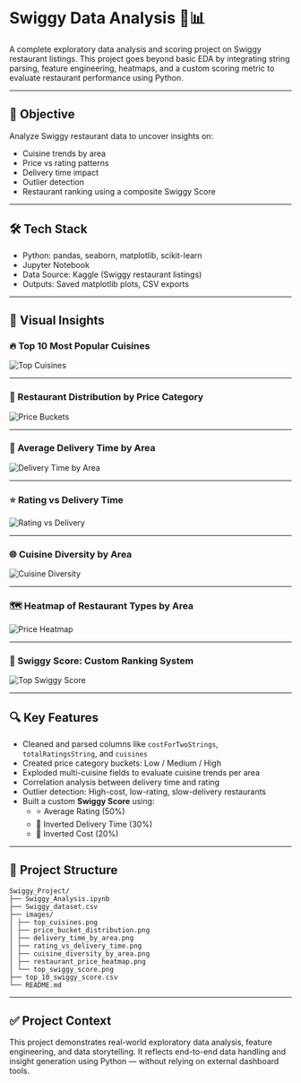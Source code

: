 # Swiggy Data Analysis 🛵📊

A complete exploratory data analysis and scoring project on Swiggy restaurant listings. This project goes beyond basic EDA by integrating string parsing, feature engineering, heatmaps, and a custom scoring metric to evaluate restaurant performance using Python.

---

## 🧠 Objective

Analyze Swiggy restaurant data to uncover insights on:

- Cuisine trends by area
- Price vs rating patterns
- Delivery time impact
- Outlier detection
- Restaurant ranking using a composite Swiggy Score

---

## 🛠️ Tech Stack

- Python: pandas, seaborn, matplotlib, scikit-learn
- Jupyter Notebook
- Data Source: Kaggle (Swiggy restaurant listings)
- Outputs: Saved matplotlib plots, CSV exports

---

## 📸 Visual Insights

### 🔥 Top 10 Most Popular Cuisines
![Top Cuisines](images/top_cuisines.png)

---

### 🧾 Restaurant Distribution by Price Category
![Price Buckets](images/price_bucket_distribution.png)

---

### 🚚 Average Delivery Time by Area
![Delivery Time by Area](images/delivery_time_by_area.png)

---

### ⭐ Rating vs Delivery Time
![Rating vs Delivery](images/rating_vs_delivery_time.png)

---

### 🌐 Cuisine Diversity by Area
![Cuisine Diversity](images/cuisine_diversity_by_area.png)

---

### 🗺️ Heatmap of Restaurant Types by Area
![Price Heatmap](images/restaurant_price_heatmap.png)

---

### 💯 Swiggy Score: Custom Ranking System
![Top Swiggy Score](images/top_swiggy_score.png)

---

## 🔍 Key Features

- Cleaned and parsed columns like `costForTwoStrings`, `totalRatingsString`, and `cuisines`
- Created price category buckets: Low / Medium / High
- Exploded multi-cuisine fields to evaluate cuisine trends per area
- Correlation analysis between delivery time and rating
- Outlier detection: High-cost, low-rating, slow-delivery restaurants
- Built a custom **Swiggy Score** using:
  - ⭐ Average Rating (50%)
  - 🚚 Inverted Delivery Time (30%)
  - 💸 Inverted Cost (20%)

---

## 📂 Project Structure
```
Swiggy_Project/
├── Swiggy_Analysis.ipynb
├── Swiggy_dataset.csv
├── images/
│ ├── top_cuisines.png
│ ├── price_bucket_distribution.png
│ ├── delivery_time_by_area.png
│ ├── rating_vs_delivery_time.png
│ ├── cuisine_diversity_by_area.png
│ ├── restaurant_price_heatmap.png
│ └── top_swiggy_score.png
├── top_10_swiggy_score.csv
└── README.md
```

---

## ✅ Project Context

This project demonstrates real-world exploratory data analysis, feature engineering, and data storytelling. It reflects end-to-end data handling and insight generation using Python — without relying on external dashboard tools.